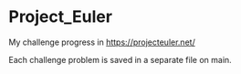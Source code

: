 # Project_Euler
My challenge progress in https://projecteuler.net/

Each challenge problem is saved in a separate file on main.

